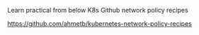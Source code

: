 Learn practical from below K8s Github network policy recipes

https://github.com/ahmetb/kubernetes-network-policy-recipes

